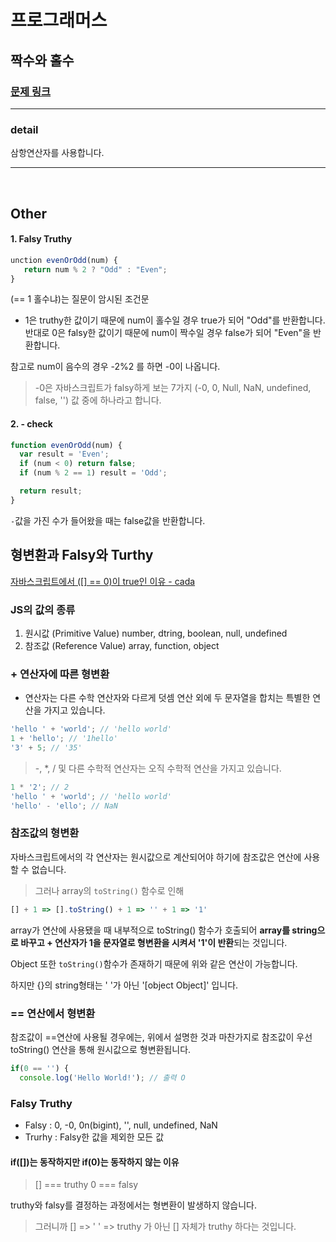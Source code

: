 # 프로그래머스

## 짝수와 홀수

### [문제 링크](https://programmers.co.kr/learn/courses/30/lessons/12937)

---

### detail

삼항연산자를 사용합니다.

---

<br />

## Other

#### 1. Falsy Truthy

```js
unction evenOrOdd(num) {
   return num % 2 ? "Odd" : "Even";
}
```

(== 1 홀수냐)는 질문이 암시된 조건문

- 1은 truthy한 값이기 때문에 num이 홀수일 경우 true가 되어 "Odd"를 반환합니다.
  반대로 0은 falsy한 값이기 때문에 num이 짝수일 경우 false가 되어 "Even"을 반환합니다.

참고로 num이 음수의 경우 -2%2 를 하면 -0이 나옵니다.

> -0은 자바스크립트가 falsy하게 보는 7가지 (-0, 0, Null, NaN, undefined, false, '') 값 중에 하나라고 합니다.

#### 2. - check

```js
function evenOrOdd(num) {
  var result = 'Even';
  if (num < 0) return false;
  if (num % 2 == 1) result = 'Odd';

  return result;
}
```

`-`값을 가진 수가 들어왔을 때는 false값을 반환합니다.

## 형변환과 Falsy와 Turthy

[자바스크립트에서 ([] == 0)이 true인 이유 - cada](https://velog.io/@cada/%EC%9E%90%EB%B0%94%EC%8A%A4%ED%81%AC%EB%A6%BD%ED%8A%B8%EC%97%90%EC%84%9C-0%EC%9D%B4-true%EC%9D%B8-%EC%9D%B4%EC%9C%A0)

### JS의 값의 종류

1. 원시값 (Primitive Value)
   number, dtring, boolean, null, undefined
2. 참조값 (Reference Value)
   array, function, object

### + 연산자에 따른 형변환

- 연산자는 다른 수학 연산자와 다르게 덧셈 연산 외에 두 문자열을 합치는 특별한 연산을 가지고 있습니다.

```js
'hello ' + 'world'; // 'hello world'
1 + 'hello'; // '1hello'
'3' + 5; // '35'
```

> -, \*, / 및 다른 수학적 연산자는 오직 수학적 연산을 가지고 있습니다.

```js
1 * '2'; // 2
'hello ' + 'world'; // 'hello world'
'hello' - 'ello'; // NaN
```

### 참조값의 형변환

자바스크립트에서의 각 연산자는 원시값으로 계산되어야 하기에 참조값은 연산에 사용할 수 없습니다.

> 그러나 array의 `toString()` 함수로 인해

```js
[] + 1 => [].toString() + 1 => '' + 1 => '1'
```

array가 연산에 사용됐을 때 내부적으로 toString() 함수가 호출되어 **array를 string으로 바꾸고 + 연산자가 1을 문자열로 형변환을 시켜서 '1'이 반환**되는 것입니다.

Object 또한 `toString()`함수가 존재하기 때문에 위와 같은 연산이 가능합니다.

하지만 {}의 string형태는 ' '가 아닌 '[object Object]' 입니다.

### == 연산에서 형변환

참조값이 ==연산에 사용될 경우에는, 위에서 설명한 것과 마찬가지로 참조값이 우선 toString() 연산을 통해 원시값으로 형변환됩니다.

```js
if(0 == '') {
  console.log('Hello World!'); // 출력 O
```

### Falsy Truthy

- Falsy : 0, -0, 0n(bigint), '', null, undefined, NaN
- Trurhy : Falsy한 값을 제외한 모든 값

#### if([])는 동작하지만 if(0)는 동작하지 않는 이유

> [] === truthy
> 0 === falsy

truthy와 falsy를 결정하는 과정에서는 형변환이 발생하지 않습니다.

> 그러니까 [] => ' ' => truthy 가 아닌 [] 자체가 truthy 하다는 것입니다.
